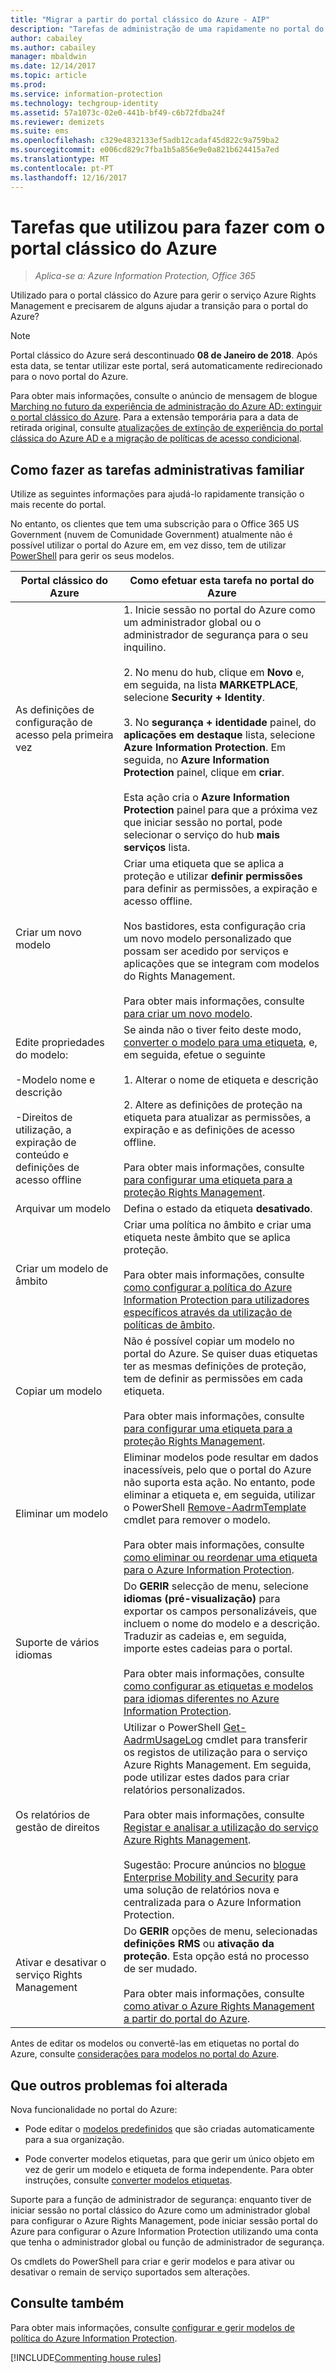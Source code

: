 ```yaml
---
title: "Migrar a partir do portal clássico do Azure - AIP"
description: "Tarefas de administração de uma rapidamente no portal do Azure que utilizou para fazer no portal clássico do Azure"
author: cabailey
ms.author: cabailey
manager: mbaldwin
ms.date: 12/14/2017
ms.topic: article
ms.prod: 
ms.service: information-protection
ms.technology: techgroup-identity
ms.assetid: 57a1073c-02e0-441b-bf49-c6b72fdba24f
ms.reviewer: demizets
ms.suite: ems
ms.openlocfilehash: c329e4832133ef5adb12cadaf45d822c9a759ba2
ms.sourcegitcommit: e006cd829c7fba1b5a856e9e0a821b624415a7ed
ms.translationtype: MT
ms.contentlocale: pt-PT
ms.lasthandoff: 12/16/2017
---
```

# <a name="tasks-that-you-used-to-do-with-the-azure-classic-portal"></a>Tarefas que utilizou para fazer com o portal clássico do Azure

>*Aplica-se a: Azure Information Protection, Office 365*

Utilizado para o portal clássico do Azure para gerir o serviço Azure Rights Management e precisarem de alguns ajudar a transição para o portal do Azure? 

> [!NOTE]
> Portal clássico do Azure será descontinuado **08 de Janeiro de 2018**. Após esta data, se tentar utilizar este portal, será automaticamente redirecionado para o novo portal do Azure. 
> 
> Para obter mais informações, consulte o anúncio de mensagem de blogue [Marching no futuro da experiência de administração do Azure AD: extinguir o portal clássico do Azure](https://blogs.technet.microsoft.com/enterprisemobility/2017/09/18/marching-into-the-future-of-the-azure-ad-admin-experience-retiring-the-azure-classic-portal/). Para a extensão temporária para a data de retirada original, consulte [atualizações de extinção de experiência do portal clássica do Azure AD e a migração de políticas de acesso condicional](https://cloudblogs.microsoft.com/enterprisemobility/2017/11/29/update-on-retirement-of-azure-ad-classic-portal-experience-and-migration-of-conditional-access-policies/).

## <a name="how-to-do-your-familiar-admin-tasks"></a>Como fazer as tarefas administrativas familiar

Utilize as seguintes informações para ajudá-lo rapidamente transição o mais recente do portal.

No entanto, os clientes que tem uma subscrição para o Office 365 US Government (nuvem de Comunidade Government) atualmente não é possível utilizar o portal do Azure em, em vez disso, tem de utilizar [PowerShell](configure-templates-with-powershell.md) para gerir os seus modelos. 

|Portal clássico do Azure|Como efetuar esta tarefa no portal do Azure
|-----------|--------------------|
|As definições de configuração de acesso pela primeira vez|1. Inicie sessão no portal do Azure como um administrador global ou o administrador de segurança para o seu inquilino.<br /><br />2. No menu do hub, clique em **Novo** e, em seguida, na lista **MARKETPLACE**, selecione **Security + Identity**.<br /><br />3. No **segurança + identidade** painel, do **aplicações em destaque** lista, selecione **Azure Information Protection**. Em seguida, no **Azure Information Protection** painel, clique em **criar**.<br /><br />Esta ação cria o **Azure Information Protection** painel para que a próxima vez que iniciar sessão no portal, pode selecionar o serviço do hub **mais serviços** lista.
|Criar um novo modelo|Criar uma etiqueta que se aplica a proteção e utilizar **definir permissões** para definir as permissões, a expiração e acesso offline. <br /><br />Nos bastidores, esta configuração cria um novo modelo personalizado que possam ser acedido por serviços e aplicações que se integram com modelos do Rights Management.<br /><br />Para obter mais informações, consulte [para criar um novo modelo](configure-policy-templates.md#to-create-a-new-template).
|Edite propriedades do modelo: <br /><br />-Modelo nome e descrição<br /><br />-Direitos de utilização, a expiração de conteúdo e definições de acesso offline|Se ainda não o tiver feito deste modo, [converter o modelo para uma etiqueta](configure-policy-templates.md#to-convert-templates-to-labels), e, em seguida, efetue o seguinte<br /><br />1. Alterar o nome de etiqueta e descrição<br /><br />2. Altere as definições de proteção na etiqueta para atualizar as permissões, a expiração e as definições de acesso offline.<br /><br />Para obter mais informações, consulte [para configurar uma etiqueta para a proteção Rights Management](configure-policy-protection.md#to-configure-a-label-for-rights-management-protection).
|Arquivar um modelo|Defina o estado da etiqueta **desativado**.
|Criar um modelo de âmbito|Criar uma política no âmbito e criar uma etiqueta neste âmbito que se aplica proteção. <br /><br />Para obter mais informações, consulte [como configurar a política do Azure Information Protection para utilizadores específicos através da utilização de políticas de âmbito](configure-policy-scope.md).
|Copiar um modelo|Não é possível copiar um modelo no portal do Azure. Se quiser duas etiquetas ter as mesmas definições de proteção, tem de definir as permissões em cada etiqueta. <br /><br />Para obter mais informações, consulte [para configurar uma etiqueta para a proteção Rights Management](configure-policy-protection.md#to-configure-a-label-for-rights-management-protection).
|Eliminar um modelo|Eliminar modelos pode resultar em dados inacessíveis, pelo que o portal do Azure não suporta esta ação. No entanto, pode eliminar a etiqueta e, em seguida, utilizar o PowerShell [Remove-AadrmTemplate](/powershell/module/aadrm/remove-aadrmtemplate) cmdlet para remover o modelo. <br /><br />Para obter mais informações, consulte [como eliminar ou reordenar uma etiqueta para o Azure Information Protection](configure-policy-delete-reorder.md).
|Suporte de vários idiomas|Do **GERIR** selecção de menu, selecione **idiomas (pré-visualização)** para exportar os campos personalizáveis, que incluem o nome do modelo e a descrição. Traduzir as cadeias e, em seguida, importe estes cadeias para o portal. <br /><br />Para obter mais informações, consulte [como configurar as etiquetas e modelos para idiomas diferentes no Azure Information Protection](configure-policy-languages.md).
|Os relatórios de gestão de direitos|Utilizar o PowerShell [Get-AadrmUsageLog](/powershell/module/aadrm/Get-AadrmUsageLog) cmdlet para transferir os registos de utilização para o serviço Azure Rights Management. Em seguida, pode utilizar estes dados para criar relatórios personalizados. <br /><br />Para obter mais informações, consulte [Registar e analisar a utilização do serviço Azure Rights Management](log-analyze-usage.md).<br /><br />Sugestão: Procure anúncios no [blogue Enterprise Mobility and Security](https://blogs.technet.microsoft.com/enterprisemobility/?product=azure-information-protection) para uma solução de relatórios nova e centralizada para o Azure Information Protection. 
|Ativar e desativar o serviço Rights Management|Do **GERIR** opções de menu, selecionadas **definições RMS** ou **ativação da proteção**. Esta opção está no processo de ser mudado.<br /><br />Para obter mais informações, consulte [como ativar o Azure Rights Management a partir do portal do Azure](activate-azure.md).

Antes de editar os modelos ou convertê-las em etiquetas no portal do Azure, consulte [considerações para modelos no portal do Azure](configure-policy-templates.md#considerations-for-templates-in-the-azure-portal).


## <a name="what-else-has-changed"></a>Que outros problemas foi alterada

Nova funcionalidade no portal do Azure:

- Pode editar o [modelos predefinidos](configure-policy-templates.md#default-templates) que são criadas automaticamente para a sua organização.

- Pode converter modelos etiquetas, para que gerir um único objeto em vez de gerir um modelo e etiqueta de forma independente. Para obter instruções, consulte [converter modelos etiquetas](configure-policy-templates.md#to-convert-templates-to-labels).

Suporte para a função de administrador de segurança: enquanto tiver de iniciar sessão no portal clássico do Azure como um administrador global para configurar o Azure Rights Management, pode iniciar sessão portal do Azure para configurar o Azure Information Protection utilizando uma conta que tenha o administrador global ou função de administrador de segurança. 

Os cmdlets do PowerShell para criar e gerir modelos e para ativar ou desativar o remain de serviço suportados sem alterações.


## <a name="see-also"></a>Consulte também
Para obter mais informações, consulte [configurar e gerir modelos de política do Azure Information Protection](../deploy-use/configure-policy-templates.md).

[!INCLUDE[Commenting house rules](../includes/houserules.md)]